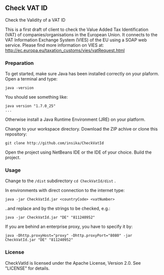 
## Check VAT ID ##

Check the Validity of a VAT ID

This is a first draft of client to check the Value Added Tax Identification 
(VAT) of companies/organisations in the European Union. It connects to the VAT 
Information Exchange System (VIES) of the EU using a SOAP web service. Please 
find more information on VIES at:
http://ec.europa.eu/taxation_customs/vies/vatRequest.html


### Preparation ###

To get started, make sure Java has been installed correctly on your plaform. 
Open a terminal and type:

    java -version

You should see something like:

    java version "1.7.0_25" 
    ...

Otherwise install a Java Runtime Environment (JRE) on your platform.

Change to your workspace directory. Download the ZIP achive or clone this repository: 

    git clone http://github.com/insika/CheckVatId

Open the project using NetBeans IDE or the IDE of your choice. 
Build the project. 


### Usage ###

Change to the `/dist` subdirectory `cd CheckVatId/dist` .

In environments with direct connection to the internet type:

    java -jar CheckVatId.jar <countryCode> <vatNumber>

..and replace <countryCode> and <vatNumber> by the strings to be checked, e.g.:

    java -jar CheckVatId.jar "DE" "811240952" 

If you are behind an enterprise proxy, you have to specify it by:

    java -Dhttp.proxyHost="proxy" -Dhttp.proxyPort="8080" -jar CheckVatId.jar "DE" "811240952"


### License ###

CheckVatId is licensed under the Apache License, Version 2.0. See "LICENSE" for 
details.
